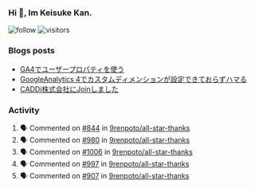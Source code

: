 ### Hi 👋, Im Keisuke Kan.

<!--
**9renpoto/9renpoto** is a ✨ _special_ ✨ repository because its `README.md` (this file) appears on your GitHub profile.

Here are some ideas to get you started:

- 🔭 I’m currently working on ...
- 🌱 I’m currently learning ...
- 👯 I’m looking to collaborate on ...
- 🤔 I’m looking for help with ...
- 💬 Ask me about ...
- 📫 How to reach me: ...
- 😄 Pronouns: ...
- ⚡ Fun fact: ...
-->

![follow](https://img.shields.io/github/followers/9renpoto?label=Follow&style=social)
![visitors](https://komarev.com/ghpvc/?username=9renpoto&label=Profile%20views&color=0e75b6&style=flat)

### Blogs posts

<!-- BLOG-POST-LIST:START -->
- [GA4でユーザープロパティを使う](https://9renpoto.dev/2021/02/21/google-analytics-4-user-properties/)
- [GoogleAnalytics 4でカスタムディメンションが設定できておらずハマる](https://9renpoto.dev/2021/02/13/google-analytics-4/)
- [CADDi株式会社にJoinしました](https://9renpoto.dev/2020/12/05/join/)
<!-- BLOG-POST-LIST:END -->

### Activity

<!--START_SECTION:activity-->
1. 🗣 Commented on [#844](https://github.com/9renpoto/all-star-thanks/issues/844) in [9renpoto/all-star-thanks](https://github.com/9renpoto/all-star-thanks)
2. 🗣 Commented on [#980](https://github.com/9renpoto/all-star-thanks/issues/980) in [9renpoto/all-star-thanks](https://github.com/9renpoto/all-star-thanks)
3. 🗣 Commented on [#1006](https://github.com/9renpoto/all-star-thanks/issues/1006) in [9renpoto/all-star-thanks](https://github.com/9renpoto/all-star-thanks)
4. 🗣 Commented on [#997](https://github.com/9renpoto/all-star-thanks/issues/997) in [9renpoto/all-star-thanks](https://github.com/9renpoto/all-star-thanks)
5. 🗣 Commented on [#907](https://github.com/9renpoto/all-star-thanks/issues/907) in [9renpoto/all-star-thanks](https://github.com/9renpoto/all-star-thanks)
<!--END_SECTION:activity-->

<!--START_SECTION:waka-->
<!--END_SECTION:waka-->